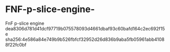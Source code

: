 # FNF-p-slice-engine-
FnF p-slice engine 
dea8306d781d41dcf97719b075578093d4661dbaf93c60bafd164c2ec692f15e
sha256:4e586a84e749b9b526fbfcf32952d26d836b9aba5fb05961abb41088f22fc0bf
